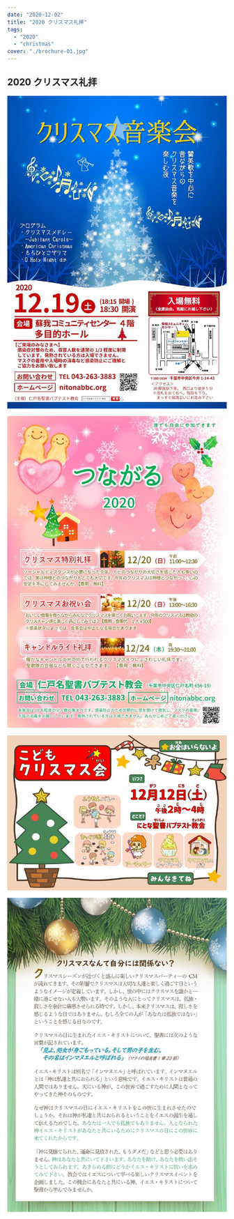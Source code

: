 ```yaml
---
date: "2020-12-02"
title: "2020 クリスマス礼拝"
tags:
  - "2020"
  - "christmas"
cover: "./brochure-01.jpg"
---
```


## 2020 クリスマス礼拝

![](./brochure-01.jpg)

![](./brochure-02.jpg)

![](./brochure-03.jpg)

![](./brochure-04.jpg)
